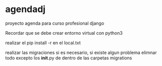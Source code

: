 # agendadj
proyecto agenda para curso profesional django

Recordar que se debe crear entorno virtual con python3

realizar el pip install -r en el local.txt

realizar las migraciones si es necesario, si existe algun problema elimnar todo excepto los __init__.py 
de dentro de las carpetas migrations
